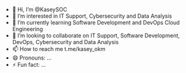 - 👋 Hi, I’m @KaseySOC
- 👀 I’m interested in IT Support, Cybersecurity and Data Analysis
- 🌱 I’m currently learning Software Development and DevOps Cloud Engineering 
- 💞️ I’m looking to collaborate on IT Support, Software Development, DevOps, Cybersecurity and Data Analysis 
- 📫 How to reach me t.me/kasey_okm 
- 😄 Pronouns: ...
- ⚡ Fun fact: ...

<!---
KaseySOC/KaseySOC is a ✨ special ✨ repository because its `README.md` (this file) appears on your GitHub profile.
You can click the Preview link to take a look at your changes.
--->
